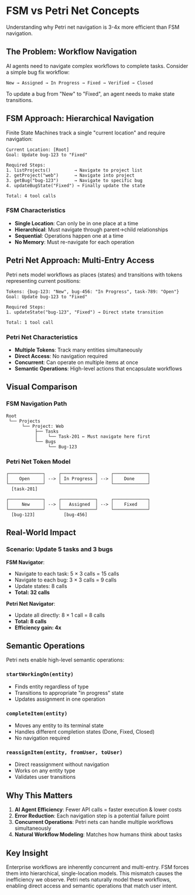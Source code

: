 # FSM vs Petri Net Concepts

Understanding why Petri net navigation is 3-4x more efficient than FSM navigation.

## The Problem: Workflow Navigation

AI agents need to navigate complex workflows to complete tasks. Consider a simple bug fix workflow:

```
New → Assigned → In Progress → Fixed → Verified → Closed
```

To update a bug from "New" to "Fixed", an agent needs to make state transitions.

## FSM Approach: Hierarchical Navigation

Finite State Machines track a single "current location" and require navigation:

```
Current Location: [Root]
Goal: Update bug-123 to "Fixed"

Required Steps:
1. listProjects()         → Navigate to project list
2. getProject("web")      → Navigate into project
3. getBug("bug-123")      → Navigate to specific bug  
4. updateBugState("Fixed") → Finally update the state

Total: 4 tool calls
```

### FSM Characteristics
- **Single Location**: Can only be in one place at a time
- **Hierarchical**: Must navigate through parent→child relationships
- **Sequential**: Operations happen one at a time
- **No Memory**: Must re-navigate for each operation

## Petri Net Approach: Multi-Entry Access

Petri nets model workflows as places (states) and transitions with tokens representing current positions:

```
Tokens: {bug-123: "New", bug-456: "In Progress", task-789: "Open"}
Goal: Update bug-123 to "Fixed"

Required Steps:
1. updateState("bug-123", "Fixed") → Direct state transition

Total: 1 tool call
```

### Petri Net Characteristics
- **Multiple Tokens**: Track many entities simultaneously
- **Direct Access**: No navigation required
- **Concurrent**: Can operate on multiple items at once
- **Semantic Operations**: High-level actions that encapsulate workflows

## Visual Comparison

### FSM Navigation Path
```
Root
 └── Projects
      └── Project: Web
           ├── Tasks
           │    └── Task-201 ← Must navigate here first
           └── Bugs
                └── Bug-123
```

### Petri Net Token Model
```
┌─────────────┐     ┌─────────────┐     ┌─────────────┐
│    Open     │ --> │ In Progress │ --> │    Done     │
└─────────────┘     └─────────────┘     └─────────────┘
  [task-201]                               
  
┌─────────────┐     ┌─────────────┐     ┌─────────────┐
│     New     │ --> │   Assigned  │ --> │    Fixed    │
└─────────────┘     └─────────────┘     └─────────────┘
  [bug-123]           [bug-456]
```

## Real-World Impact

### Scenario: Update 5 tasks and 3 bugs

**FSM Navigator**:
- Navigate to each task: 5 × 3 calls = 15 calls
- Navigate to each bug: 3 × 3 calls = 9 calls
- Update states: 8 calls
- **Total: 32 calls**

**Petri Net Navigator**:
- Update all directly: 8 × 1 call = 8 calls
- **Total: 8 calls**
- **Efficiency gain: 4x**

## Semantic Operations

Petri nets enable high-level semantic operations:

### `startWorkingOn(entity)`
- Finds entity regardless of type
- Transitions to appropriate "in progress" state
- Updates assignment in one operation

### `completeItem(entity)`
- Moves any entity to its terminal state
- Handles different completion states (Done, Fixed, Closed)
- No navigation required

### `reassignItem(entity, fromUser, toUser)`
- Direct reassignment without navigation
- Works on any entity type
- Validates user transitions

## Why This Matters

1. **AI Agent Efficiency**: Fewer API calls = faster execution & lower costs
2. **Error Reduction**: Each navigation step is a potential failure point
3. **Concurrent Operations**: Petri nets can handle multiple workflows simultaneously
4. **Natural Workflow Modeling**: Matches how humans think about tasks

## Key Insight

Enterprise workflows are inherently concurrent and multi-entry. FSM forces them into hierarchical, single-location models. This mismatch causes the inefficiency we observe. Petri nets naturally model these workflows, enabling direct access and semantic operations that match user intent.